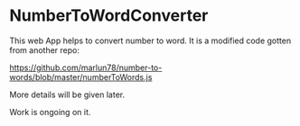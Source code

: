 # NumberToWordConverter
This web App helps to convert number to word. It is a modified code gotten from another repo: 

https://github.com/marlun78/number-to-words/blob/master/numberToWords.js


More details will be given later.

Work is ongoing on it.
